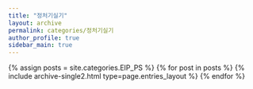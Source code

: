 ```yaml
---
title: "정처기실기"
layout: archive
permalink: categories/정처기실기    
author_profile: true
sidebar_main: true
---
```



{% assign posts = site.categories.EIP_PS %}
{% for post in posts %} {% include archive-single2.html type=page.entries_layout %} {% endfor %}